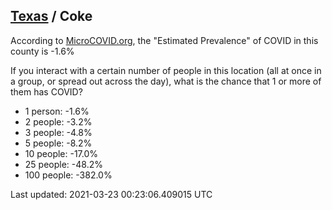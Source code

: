 
## [Texas](/united-states/texas) / Coke

According to [MicroCOVID.org](http://microcovid.org),
the "Estimated Prevalence" of COVID in this county is -1.6%

If you interact with a certain number of people in this location
(all at once in a group, or spread out across the day), what is the chance that
1 or more of them has COVID?

- 1 person: -1.6%
- 2 people: -3.2%
- 3 people: -4.8%
- 5 people: -8.2%
- 10 people: -17.0%
- 25 people: -48.2%
- 100 people: -382.0%

Last updated: 2021-03-23 00:23:06.409015 UTC

